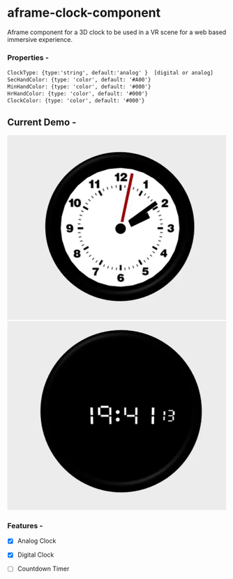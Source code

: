 ﻿# aframe-clock-component
 Aframe component for a 3D clock to be used in a VR scene for a web based immersive experience.
 ### Properties -
    ClockType: {type:'string', default:'analog' }  [digital or analog] 
    SecHandColor: {type: 'color', default: '#A00'}
    MinHandColor: {type: 'color', default: '#000'}
    HrHandColor: {type: 'color', default: '#000'} 
    ClockColor: {type: 'color', default: '#000'}
 ## Current Demo - 
 ![](demo.gif)  ![](demo2.gif)

 ### Features - 
 - [X] Analog Clock
 - [X] Digital Clock
 - [ ] Countdown Timer
 
